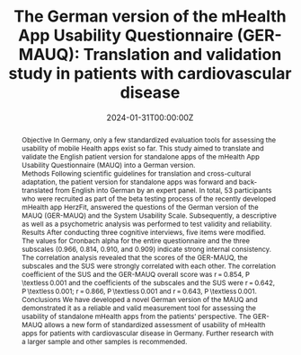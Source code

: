 ---
title: 'The German version of the mHealth App Usability Questionnaire (GER-MAUQ): Translation and validation study in patients with cardiovascular disease'
authors:
- Theodora Tacke
- Pascal Nohl-Deryk
- Neelam Lingwal
- Lara Marie Reimer
- Fabian Starnecker
- Corina Güthlin
- Ferdinand M Gerlach
- Heribert Schunkert
- Stephan Jonas
- Angelina Angelina
date: '2024-01-31T00:00:00Z'
doi: '10.1177/20552076231225168'

# Publication type.
# Accepts a single type but formatted as a YAML list (for Hugo requirements).
# Enter a publication type from the CSL standard.
publication_types: ['article-journal']

# Publication name and optional abbreviated publication name.
publication: '*DIGITAL HEALTH*'
publication_short: ''

abstract: Objective
              In Germany, only a few standardized evaluation tools for assessing the usability of mobile Health apps exist so far. This study aimed to translate and validate the English patient version for standalone apps of the mHealth App Usability Questionnaire (MAUQ) into a German version.
            
            
              Methods
              Following scientific guidelines for translation and cross-cultural adaptation, the patient version for standalone apps was forward and back-translated from English into German by an expert panel. In total, 53 participants who were recruited as part of the beta testing process of the recently developed mHealth app HerzFit, answered the questions of the German version of the MAUQ (GER-MAUQ) and the System Usability Scale. Subsequently, a descriptive as well as a psychometric analysis was performed to test validity and reliability.
            
            
              Results
              After conducting three cognitive interviews, five items were modified. The values for Cronbach alpha for the entire questionnaire and the three subscales (0.966, 0.814, 0.910, and 0.909) indicate strong internal consistency. The correlation analysis revealed that the scores of the GER-MAUQ, the subscales and the SUS were strongly correlated with each other. The correlation coefficient of the SUS and the GER-MAUQ overall score was r = 0.854, P \textless 0.001 and the coefficients of the subscales and the SUS were r = 0.642, P \textless 0.001; r = 0.866, P \textless 0.001 and r = 0.643, P \textless 0.001.
            
            
              Conclusions
              We have developed a novel German version of the MAUQ and demonstrated it as a reliable and valid measurement tool for assessing the usability of standalone mHealth apps from the patients’ perspective. The GER-MAUQ allows a new form of standardized assessment of usability of mHealth apps for patients with cardiovascular disease in Germany. Further research with a larger sample and other samples is recommended.

tags:
- Source Themes
featured: false
---